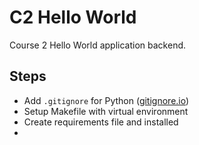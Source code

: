 # C2 Hello World

Course 2 Hello World application backend.

## Steps

 - Add `.gitignore` for Python ([gitignore.io](https://www.gitignore.io))
 - Setup Makefile with virtual environment
 - Create requirements file and installed
 -
